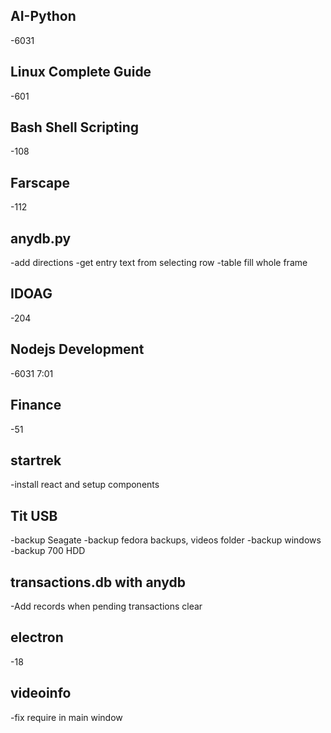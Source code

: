 ## AI-Python
 -6031

## Linux Complete Guide
 -601

## Bash Shell Scripting
 -108

## Farscape
 -112

## anydb.py
 -add directions
 -get entry text from selecting row
 -table fill whole frame

## IDOAG
 -204

## Nodejs Development
 -6031 7:01

## Finance
 -51

## startrek
 -install react and setup components

## Tit USB
 -backup Seagate
 -backup fedora backups, videos folder
 -backup windows
 -backup 700 HDD

## transactions.db with anydb
 -Add records when pending transactions clear

## electron
 -18

## videoinfo
 -fix require in main window

